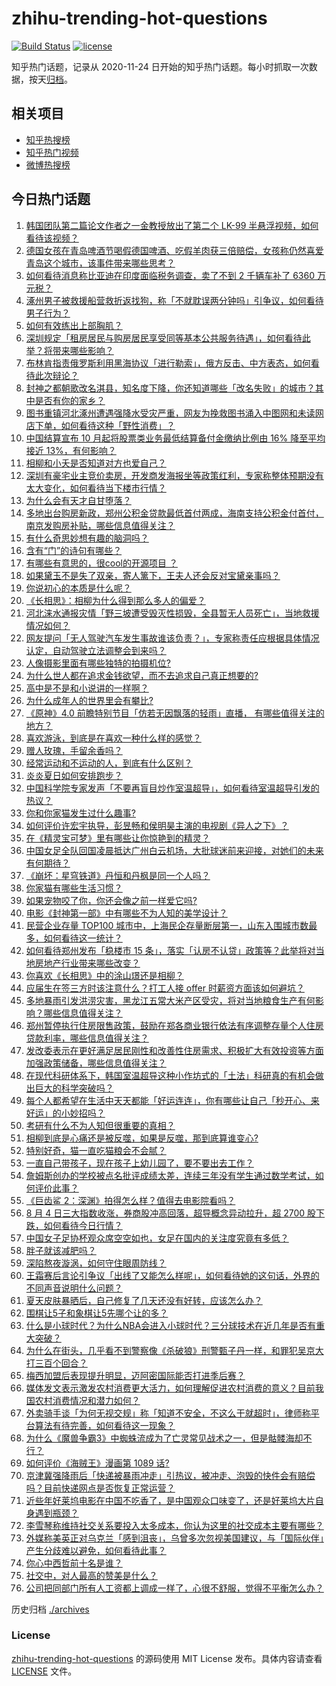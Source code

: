 # zhihu-trending-hot-questions

[![Build Status](https://github.com/justjavac/zhihu-trending-hot-questions/workflows/ci/badge.svg?branch=master)](https://github.com/justjavac/zhihu-trending-hot-questions/actions)
[![license](https://img.shields.io/github/license/justjavac/zhihu-trending-hot-questions)](https://github.com/justjavac/zhihu-trending-hot-questions/blob/master/LICENSE)

知乎热门话题，记录从 2020-11-24
日开始的知乎热门话题。每小时抓取一次数据，按天[归档](./archives)。

## 相关项目

- [知乎热搜榜](https://github.com/justjavac/zhihu-trending-top-search)
- [知乎热门视频](https://github.com/justjavac/zhihu-trending-hot-video)
- [微博热搜榜](https://github.com/justjavac/weibo-trending-hot-search)

## 今日热门话题

<!-- BEGIN -->
<!-- 最后更新时间 Sat Aug 05 2023 07:09:18 GMT+0800 (China Standard Time) -->

1. [韩国团队第二篇论文作者之一金教授放出了第二个 LK-99 半悬浮视频，如何看待该视频？](https://www.zhihu.com/question/615553641)
1. [德国女孩在青岛啤酒节喝假德国啤酒、吃假羊肉获三倍赔偿，女孩称仍然喜爱青岛这个城市，该事件带来哪些思考？](https://www.zhihu.com/question/615589224)
1. [如何看待消息称比亚迪在印度面临税务调查，卖了不到 2 千辆车补了 6360 万元税？](https://www.zhihu.com/question/615313092)
1. [涿州男子被救援船营救折返找狗，称「不就耽误两分钟吗」引争议，如何看待男子行为？](https://www.zhihu.com/question/615604623)
1. [如何有效练出上部胸肌？](https://www.zhihu.com/question/31012451)
1. [深圳规定「租房居民与购房居民享受同等基本公共服务待遇」，如何看待此举？将带来哪些影响？](https://www.zhihu.com/question/615222560)
1. [布林肯指责俄罗斯利用黑海协议「进行勒索」，俄方反击、中方表态，如何看待此次辩论？](https://www.zhihu.com/question/615608019)
1. [封神之都朝歌改名淇县，知名度下降，你还知道哪些「改名失败」的城市？其中是否有你的家乡？](https://www.zhihu.com/question/614411068)
1. [图书重镇河北涿州遭遇强降水受灾严重，网友为挽救图书涌入中图网和未读网店下单，如何看待这种「野性消费」？](https://www.zhihu.com/question/615604829)
1. [中国结算宣布 10 月起将股票类业务最低结算备付金缴纳比例由 16% 降至平均接近 13%，有何影响？](https://www.zhihu.com/question/615536954)
1. [相柳和小夭是否知道对方也爱自己？](https://www.zhihu.com/question/446056784)
1. [深圳有豪宅业主竞价卖房，开发商发海报坐等政策红利，专家称整体预期没有太大变化，如何看待当下楼市行情？](https://www.zhihu.com/question/615568736)
1. [为什么会有天才自甘堕落？](https://www.zhihu.com/question/614693467)
1. [多地出台购房新政，郑州公积金贷款最低首付两成，海南支持公积金付首付，南京发购房补贴，哪些信息值得关注？](https://www.zhihu.com/question/615654579)
1. [有什么奇思妙想有趣的脑洞吗？](https://www.zhihu.com/question/372432786)
1. [含有“门”的诗句有哪些？](https://www.zhihu.com/question/614791548)
1. [有哪些有意思的，很cool的开源项目 ？](https://www.zhihu.com/question/22407853)
1. [如果黛玉不是失了双亲，寄人篱下，王夫人还会反对宝黛亲事吗？](https://www.zhihu.com/question/577724317)
1. [你说初心的本质是什么呢？](https://www.zhihu.com/question/610068499)
1. [《长相思》：相柳为什么得到那么多人的偏爱？](https://www.zhihu.com/question/615005210)
1. [河北涞水通报灾情「野三坡遭受毁灭性损毁，全县暂无人员死亡」，当地救援情况如何？](https://www.zhihu.com/question/615572228)
1. [网友提问「无人驾驶汽车发生事故谁该负责？」，专家称责任应根据具体情况认定，自动驾驶立法调整会到来吗？](https://www.zhihu.com/question/615412178)
1. [人像摄影里面有哪些独特的拍摄机位?](https://www.zhihu.com/question/614024623)
1. [为什么世人都在追求金钱欲望，而不去追求自己真正想要的?](https://www.zhihu.com/question/614371359)
1. [高中是不是和小说讲的一样啊？](https://www.zhihu.com/question/614135640)
1. [为什么成年人的世界里会有攀比?](https://www.zhihu.com/question/485172877)
1. [《原神》4.0 前瞻特别节目「仿若无因飘落的轻雨」直播， 有哪些值得关注的地方？](https://www.zhihu.com/question/615665475)
1. [喜欢游泳，到底是在喜欢一种什么样的感觉？](https://www.zhihu.com/question/610925521)
1. [赠人玫瑰，手留余香吗？](https://www.zhihu.com/question/615489658)
1. [经常运动和不运动的人，到底有什么区别？](https://www.zhihu.com/question/614793311)
1. [炎炎夏日如何安排跑步？](https://www.zhihu.com/question/614622556)
1. [中国科学院专家发声「不要再盲目炒作室温超导」，如何看待室温超导引发的热议？](https://www.zhihu.com/question/615588028)
1. [你和你家猫发生过什么趣事?](https://www.zhihu.com/question/614909278)
1. [如何评价许宏宇执导，彭昱畅和侯明昊主演的电视剧《异人之下》？](https://www.zhihu.com/question/615568542)
1. [在《精灵宝可梦》里有哪些让你惊艳到的精灵？](https://www.zhihu.com/question/304340272)
1. [中国女足全队回国凌晨抵达广州白云机场，大批球迷前来迎接，对她们的未来有何期待？](https://www.zhihu.com/question/615565025)
1. [《崩坏：星穹铁道》丹恒和丹枫是同一个人吗？](https://www.zhihu.com/question/613621749)
1. [你家猫有哪些生活习惯？](https://www.zhihu.com/question/562781073)
1. [如果宠物咬了你，你还会像之前一样爱它吗?](https://www.zhihu.com/question/611341281)
1. [电影《封神第一部》中有哪些不为人知的美学设计？](https://www.zhihu.com/question/612337049)
1. [民营企业存量 TOP100 城市中，上海民企存量断层第一，山东入围城市数最多，如何看待这一统计？](https://www.zhihu.com/question/615242871)
1. [如何看待郑州发布「稳楼市 15 条」，落实「认房不认贷」政策等？此举将对当地房地产行业带来哪些改变？](https://www.zhihu.com/question/615501760)
1. [你喜欢《长相思》中的涂山璟还是相柳？](https://www.zhihu.com/question/614904841)
1. [应届生在签三方时该注意什么？打工人接 offer 时薪资方面该如何避坑？](https://www.zhihu.com/question/615401702)
1. [多地暴雨引发洪涝灾害，黑龙江五常大米产区受灾，将对当地粮食生产有何影响？哪些信息值得关注？](https://www.zhihu.com/question/615675123)
1. [郑州暂停执行住房限售政策，鼓励在郑各商业银行依法有序调整存量个人住房贷款利率，哪些信息值得关注？](https://www.zhihu.com/question/615499196)
1. [发改委表示在更好满足居民刚性和改善性住房需求、积极扩大有效投资等方面加强政策储备，哪些信息值得关注？](https://www.zhihu.com/question/615584092)
1. [在现代科研体系下，韩国室温超导这种小作坊式的「土法」科研真的有机会做出巨大的科学突破吗？](https://www.zhihu.com/question/615305918)
1. [每个人都希望在生活中天天都能「好运连连」，你有哪些让自己「秒开心、来好运」的小妙招吗？](https://www.zhihu.com/question/615594301)
1. [考研有什么不为人知但很重要的真相？](https://www.zhihu.com/question/549671935)
1. [相柳到底是心痛还是被反噬，如果是反噬，那到底算谁变心?](https://www.zhihu.com/question/615345354)
1. [特别好奇，猫一直吃猫粮会不会腻？](https://www.zhihu.com/question/614835046)
1. [一直自己带孩子，现在孩子上幼儿园了，要不要出去工作？](https://www.zhihu.com/question/606243430)
1. [詹姆斯创办的学校被点名批评成绩太差，连续三年没有学生通过数学考试，如何评价此事？](https://www.zhihu.com/question/615564544)
1. [《巨齿鲨 2：深渊》拍得怎么样？值得去电影院看吗？](https://www.zhihu.com/question/615220919)
1. [8 月 4 日三大指数收涨，券商股冲高回落，超导概念异动拉升，超 2700 股下跌，如何看待今日行情？](https://www.zhihu.com/question/615572949)
1. [中国女子足协杯观众席空空如也，女足在国内的关注度究竟有多低？](https://www.zhihu.com/question/615221210)
1. [胖子就该减肥吗？](https://www.zhihu.com/question/615157635)
1. [深陷熬夜漩涡，如何守住眼周防线？](https://www.zhihu.com/question/615450194)
1. [王霜赛后言论引争议「出线了又能怎么样呢」，如何看待她的这句话，外界的不同声音说明什么问题？](https://www.zhihu.com/question/615578236)
1. [夏天皮肤暴晒后，自己修复了几天还没有好转，应该怎么办？](https://www.zhihu.com/question/611501301)
1. [围棋让5子和象棋让5先哪个让的多？](https://www.zhihu.com/question/605192297)
1. [什么是小球时代？为什么NBA会进入小球时代？三分球技术在近几年是否有重大突破？](https://www.zhihu.com/question/306185682)
1. [为什么在街头，几乎看不到警察像《杀破狼》刑警甄子丹一样，和罪犯吴京大打三百个回合？](https://www.zhihu.com/question/615207570)
1. [梅西加盟后表现提升明显，迈阿密国际能否打进季后赛？](https://www.zhihu.com/question/614111303)
1. [媒体发文表示激发农村消费更大活力，如何理解促进农村消费的意义？目前我国农村消费情况和潜力如何？](https://www.zhihu.com/question/615584121)
1. [外卖骑手谈「为何无视交规」称「知道不安全，不这么干就超时」，律师称平台算法有待完善，如何看待这一现象？](https://www.zhihu.com/question/615395500)
1. [为什么《魔兽争霸3》中蜘蛛流成为了亡灵常见战术之一，但是骷髅海却不行？](https://www.zhihu.com/question/615339437)
1. [如何评价《海贼王》漫画第 1089 话?](https://www.zhihu.com/question/615430351)
1. [京津冀强降雨后「快递被暴雨冲走」引热议，被冲走、泡毁的快件会有赔偿吗？目前快递网点是否恢复正常运营？](https://www.zhihu.com/question/615417895)
1. [近些年好莱坞电影在中国不吃香了，是中国观众口味变了，还是好莱坞大片自身遇到瓶颈？](https://www.zhihu.com/question/614717937)
1. [李雪琴称维持社交关系要投入太多成本，你认为这里的社交成本主要有哪些？](https://www.zhihu.com/question/613869519)
1. [外媒称美英正对乌克兰「感到沮丧」，乌曾多次忽视美国建议，与「国际伙伴」产生分歧难以避免，如何看待此事？](https://www.zhihu.com/question/615401743)
1. [你心中西哲前十名是谁？](https://www.zhihu.com/question/488891804)
1. [社交中，对人最高的赞美是什么？](https://www.zhihu.com/question/613868343)
1. [公司把同部门所有人工资都上调成一样了，心很不舒服，觉得不平衡怎么办？](https://www.zhihu.com/question/615460331)

<!-- END -->

历史归档 [./archives](./archives)

### License

[zhihu-trending-hot-questions](https://github.com/justjavac/zhihu-trending-hot-questions)
的源码使用 MIT License 发布。具体内容请查看 [LICENSE](./LICENSE) 文件。
